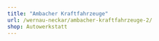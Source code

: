 ```yaml
---
title: "Ambacher Kraftfahrzeuge"
url: /wernau-neckar/ambacher-kraftfahrzeuge-2/
shop: Autowerkstatt
---
```

